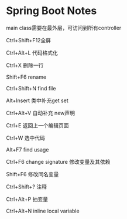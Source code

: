 # Spring Boot Notes

main class需要在最外层，可访问到所有controller

Ctrl+Shift+F12全屏

Ctrl+Alt+L 代码格式化

Ctrl+X 删除一行

Shift+F6 rename

Ctrl+Shift+N find file

Alt+Insert 类中补充get set

Ctrl+Alt+V 自动补充 new声明

Ctrl+E 返回上一个编辑页面

Ctrl+W 选中代码

Alt+F7 find usage

Ctrl+F6 change signature 修改变量及其依赖

Shift+F6  修改同名变量 

Ctrl+Shift+? 注释

Ctrl+Alt+P 抽变量

Ctrl+Alt+N inline local variable